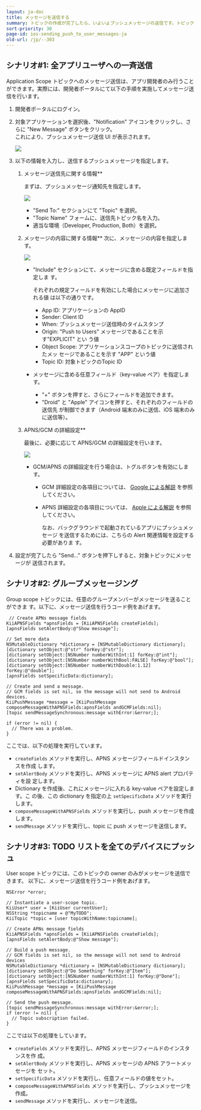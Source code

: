 ```yaml
---
layout: ja-doc
title: メッセージを送信する
summary: トピックの作成が完了したら、いよいよプッシュメッセージの送信です。トピックにメッセージを送信すると、このトピックを購読している全てのユーザに対してメッセージがプッシュされます。ここでは、サンプルシナリオのそれぞれを例に取り、メッセージ送信の方法を説明していきます。
sort-priority: 30
page-id: ios-sending_push_to_user_messages-ja
old-url: /jp/--303
---
```

## シナリオ#1: 全アプリユーザへの一斉送信

Application Scope トピックへのメッセージ送信は、アプリ開発者のみ行うことができます。実際には、開発者ポータルにて以下の手順を実施してメッセージ送信を行います。

1. 開発者ポータルにログイン。
1. 対象アプリケーションを選択後、"Notification" アイコンをクリックし、さらに
   "New Message" ボタンをクリック。  
   これにより、プッシュメッセージ送信 UI が表示されます。

    ![](01.png)

1. 以下の情報を入力し、送信するプッシュメッセージを指定します。
    1. メッセージ送信先に関する情報**

        まずは、プッシュメッセージ通知先を指定します。

        ![](02.png)
        * "Send To:" セクションにて "Topic" を選択。
        * "Topic Name" フォームに、送信先トピック名を入力。
        * 適当な環境（Developer, Production, Both）を選択。

    1. メッセージの内容に関する情報**
        次に、メッセージの内容を指定します。

        ![](03.png)
        * "Include" セクションにて、メッセージに含める既定フィールドを指定しま
          す。

            それぞれの規定フィールドを有効にした場合にメッセージに追加される値
            は以下の通りです。
            * App ID: アプリケーションの AppID
            * Sender: Client ID
            * When: プッシュメッセージ送信時のタイムスタンプ
            * Origin: "Push to Users" メッセージであることを示す"EXPLICIT" とい
              う値
            * Object Scope: アプリケーションスコープのトピックに送信されたメッ
              セージであることを示す "APP" という値
            * Topic ID: 対象トピックのTopic ID
       * メッセージに含める任意フィールド（key-value ペア）を指定します。
            * "+" ボタンを押すと、さらにフィールドを追加できます。
            * "Droid" と "Apple" アイコンを押すと、それぞれのフィールドの送信先
              が制御できます（Android 端末のみに送信、iOS 端末のみに送信等）。

    1. APNS/GCM の詳細設定**

        最後に、必要に応じて APNS/GCM の詳細設定を行います。

        ![](04.png)
        * GCM/APNS の詳細設定を行う場合は、トグルボタンを有効にします。
            * GCM 詳細設定の各項目については、
              [Google による解説](http://developer.android.com/google/gcm/gcm.html#server)
              を参照してください。
            * APNS 詳細設定の各項目については、
              [Apple による解説](http://developer.apple.com/library/mac/#documentation/NetworkingInternet/Conceptual/RemoteNotificationsPG/ApplePushService/ApplePushService.html)
              を参照してください。

              なお、バックグラウンドで起動されているアプリにプッシュメッセージ
              を送信するためには、こちらの Alert 関連情報を設定する必要がありま
              す。


1. 設定が完了したら "Send..." ボタンを押下しすると、対象トピックにメッセージが
   送信されます。


## シナリオ#2: グループメッセージング

Group scope トピックには、任意のグループメンバーがメッセージを送ることができま
す。以下に、メッセージ送信を行うコード例をあげます。

```objc
 // Create APNs message fields
KiiAPNSFields *apnsFields = [KiiAPNSFields createFields];
[apnsFields setAlertBody:@"Show message"];

// Set more data
NSMutableDictionary *dictionary = [NSMutableDictionary dictionary];
[dictionary setObject:@"str" forKey:@"str"];
[dictionary setObject:[NSNumber numberWithInt:1] forKey:@"int"];
[dictionary setObject:[NSNumber numberWithBool:FALSE] forKey:@"bool"];
[dictionary setObject:[NSNumber numberWithDouble:1.12] forKey:@"double"];
[apnsFields setSpecificData:dictionary];

// Create and send a message.
// GCM fields is set nil, so the message will not send to Android devices.
KiiPushMessage *message = [KiiPushMessage composeMessageWithAPNSFields:apnsFields andGCMFields:nil];
[topic sendMessageSynchronous:message withError:&error;];

if (error != nil) {
  // There was a problem.
}
```

ここでは、以下の処理を実行しています。

* `createFields` メソッドを実行し、APNS メッセージフィールドインスタンスを作成
  します。
* `setAlertBody` メソッドを実行し、APNS メッセージに APNS alert プロパティを設
  定します。
* Dictionary を作成後、これにメッセージに入れる key-value ペアを設定します。こ
  の後、この dictionary を指定の上 `setSpecificData` メソッドを実行します。
* `composeMessageWithAPNSFields` メソッドを実行し、push メッセージを作成します。
* `sendMessage` メソッドを実行し、topic に push メッセージを送信します。


## シナリオ#3: TODO リストを全てのデバイスにプッシュ

User scope トピックには、このトピックの owner のみがメッセージを送信できます。
以下に、メッセージ送信を行うコード例をあげます。

```objc
NSError *error;

// Instantiate a user-scope topic.
KiiUser* user = [KiiUser currentUser];
NSString *topicname = @"MyTODO";
KiiTopic *topic = [user topicWithName:topicname];

// Create APNs message fields
KiiAPNSFields *apnsFields = [KiiAPNSFields createFields];
[apnsFields setAlertBody:@"Show message"];

// Build a push message.
// GCM fields is set nil, so the message will not send to Android devices
NSMutableDictionary *dictionary = [NSMutableDictionary dictionary];
[dictionary setObject:@"Do Something" forKey:@"Item"];
[dictionary setObject:[NSNumber numberWithInt:1] forKey:@"Done"];
[apnsFields setSpecificData:dictionary];
KiiPushMessage *message = [KiiPushMessage composeMessageWithAPNSFields:apnsFields andGCMFields:nil];

// Send the push message.
[topic sendMessageSynchronous:message withError:&error;];
if (error != nil) {
  // Topic subscription failed.
}
```

ここでは以下の処理をしています。

* `createFields` メソッドを実行し、APNS メッセージフィールドのインスタンスを作
  成。
* `setAlertBody` メソッドを実行し、APNS メッセージの APNS アラートメッセージを
  セット。
* `setSpecificData` メソッドを実行し、任意フィールドの値をセット。
* `composeMessageWithAPNSFields` メソッドを実行し、プッシュメッセージを作成。
* `sendMessage` メソッドを実行し、メッセージを送信。

